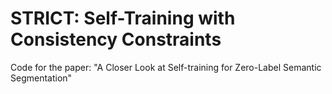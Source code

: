 # STRICT: Self-Training with Consistency Constraints
Code for the paper: "A Closer Look at Self-training for Zero-Label Semantic Segmentation"
